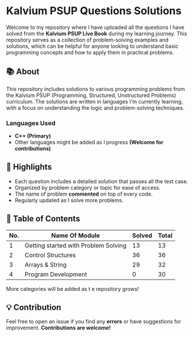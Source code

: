 # Kalvium PSUP Questions Solutions

Welcome to my repository where I have uploaded all the questions I have solved from the **Kalvium PSUP Live Book** during my learning journey. This repository serves as a collection of problem-solving examples and solutions, which can be helpful for anyone looking to understand basic programming concepts and how to apply them in practical problems.

## 📚 About

This repository includes solutions to various programming problems from the Kalvium PSUP (Programming, Structured, Unstructured Problems) curriculum. The solutions are written in languages I'm currently learning, with a focus on understanding the logic and problem-solving techniques.

### Languages Used
- **C++ (Primary)**
- Other languages might be added as I progress **(Welcome for contributions)**
  
## 🌟 Highlights
- Each question includes a detailed solution that passes all the test case.
- Organized by problem category or topic for ease of access.
- The name of problem **commented** on top of every code.
- Regularly updated as I solve more problems.

## 📝 Table of Contents
| No. | Name Of Module                      | Solved | Total |
|-----|-------------------------------------|--------|-------|
| 1   | Getting started with Problem Solving| 13     | 13    |
| 2   | Control Structures                  | 36     | 36    |
| 3   | Arrays & String                     | 29     | 32    |
| 4   | Program Development                 | 0      | 30    |

More categories will be added as t  e repository grows!

## 💡 Contribution
Feel free to open an issue if you find any **errors** or have suggestions for improvement. **Contributions are welcome!**